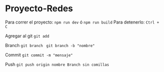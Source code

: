 # Proyecto-Redes

Para correr el proyecto:
```npm run dev``` ó ```npm run build```
Para detenerlo:
```Ctrl + C```

Agregar al git
```git add```

Branch
```git branch ```
```git branch -b "nombre"```

Commit 
```git commit -m "mensaje"```

Push
```git push origin nombre Branch sin comillas```
